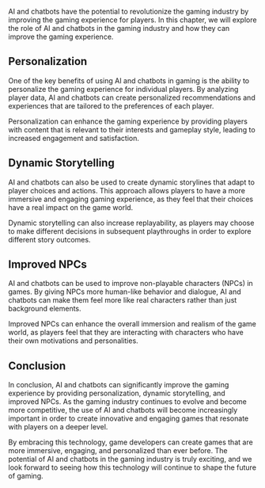 
AI and chatbots have the potential to revolutionize the gaming industry by improving the gaming experience for players. In this chapter, we will explore the role of AI and chatbots in the gaming industry and how they can improve the gaming experience.

Personalization
---------------

One of the key benefits of using AI and chatbots in gaming is the ability to personalize the gaming experience for individual players. By analyzing player data, AI and chatbots can create personalized recommendations and experiences that are tailored to the preferences of each player.

Personalization can enhance the gaming experience by providing players with content that is relevant to their interests and gameplay style, leading to increased engagement and satisfaction.

Dynamic Storytelling
--------------------

AI and chatbots can also be used to create dynamic storylines that adapt to player choices and actions. This approach allows players to have a more immersive and engaging gaming experience, as they feel that their choices have a real impact on the game world.

Dynamic storytelling can also increase replayability, as players may choose to make different decisions in subsequent playthroughs in order to explore different story outcomes.

Improved NPCs
-------------

AI and chatbots can be used to improve non-playable characters (NPCs) in games. By giving NPCs more human-like behavior and dialogue, AI and chatbots can make them feel more like real characters rather than just background elements.

Improved NPCs can enhance the overall immersion and realism of the game world, as players feel that they are interacting with characters who have their own motivations and personalities.

Conclusion
----------

In conclusion, AI and chatbots can significantly improve the gaming experience by providing personalization, dynamic storytelling, and improved NPCs. As the gaming industry continues to evolve and become more competitive, the use of AI and chatbots will become increasingly important in order to create innovative and engaging games that resonate with players on a deeper level.

By embracing this technology, game developers can create games that are more immersive, engaging, and personalized than ever before. The potential of AI and chatbots in the gaming industry is truly exciting, and we look forward to seeing how this technology will continue to shape the future of gaming.

